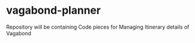 # vagabond-planner
Repository will be containing Code pieces for Managing Itinerary details of Vagabond
